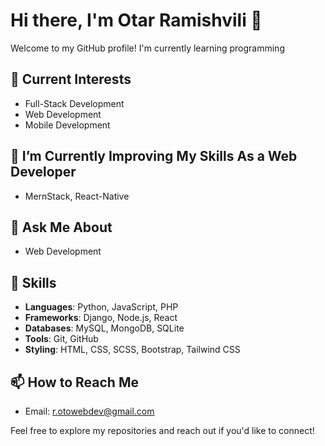 # Hi there, I'm Otar Ramishvili 👋

Welcome to my GitHub profile! I'm currently learning programming

## 🔭 Current Interests

- Full-Stack Development
- Web Development
- Mobile Development

## 🌱 I’m Currently Improving My Skills As a Web Developer

- MernStack, React-Native

## 💬 Ask Me About

- Web Development

## 🚀 Skills
- **Languages**: Python, JavaScript, PHP
- **Frameworks**: Django, Node.js, React
- **Databases**: MySQL, MongoDB, SQLite
- **Tools**: Git, GitHub
- **Styling**: HTML, CSS, SCSS, Bootstrap, Tailwind CSS

## 📫 How to Reach Me

- Email: [r.otowebdev@gmail.com](mailto:r.otowebdev@gmail.com)

Feel free to explore my repositories and reach out if you'd like to connect!
